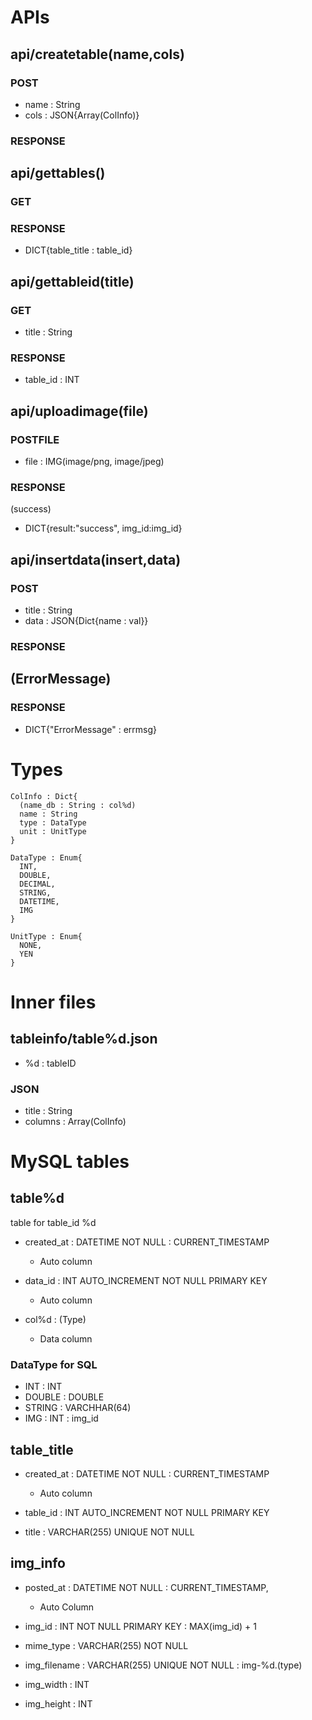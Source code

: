 
# APIs 
<!-- ################################# -->
## api/createtable(name,cols)

### POST
- name : String
- cols : JSON{Array(ColInfo)}

### RESPONSE

<!-- ################################# -->
## api/gettables()

### GET

### RESPONSE

- DICT{table_title : table_id}

<!-- ################################# -->
## api/gettableid(title)

### GET

- title : String

### RESPONSE

- table_id : INT

<!-- ################################# -->
## api/uploadimage(file)

### POSTFILE

- file : IMG(image/png, image/jpeg)

### RESPONSE

(success)

- DICT{result:"success", img_id:img_id}

<!-- ################################# -->
## api/insertdata(insert,data)

### POST
- title : String
- data : JSON{Dict{name : val}}

### RESPONSE

<!-- ################################# -->
## (ErrorMessage)

### RESPONSE
- DICT{"ErrorMessage" : errmsg}

<!-- ################################# -->
# Types

	ColInfo : Dict{
	  (name_db : String : col%d)
	  name : String
	  type : DataType
	  unit : UnitType
	}

	DataType : Enum{
	  INT,
	  DOUBLE,
	  DECIMAL,
	  STRING,
	  DATETIME,
	  IMG
	}

	UnitType : Enum{
	  NONE,
	  YEN
	}

<!-- ################################# -->
# Inner files

## tableinfo/table%d.json
- %d : tableID

### JSON
- title : String
- columns : Array(ColInfo)

<!-- ################################# -->
# MySQL tables

##  table%d

table for table_id %d

- created_at : DATETIME NOT NULL : CURRENT_TIMESTAMP

	- Auto column

- data_id : INT AUTO_INCREMENT NOT NULL PRIMARY KEY

	- Auto column

- col%d : (Type)

	- Data column

### DataType for SQL

- INT : INT
- DOUBLE : DOUBLE
- STRING : VARCHHAR(64)
- IMG : INT : img_id

## table_title

- created_at : DATETIME NOT NULL : CURRENT_TIMESTAMP

	- Auto column

- table_id : INT AUTO_INCREMENT NOT NULL PRIMARY KEY

- title : VARCHAR(255) UNIQUE NOT NULL

## img_info

- posted_at : DATETIME NOT NULL : CURRENT_TIMESTAMP,

	- Auto Column

- img_id : INT NOT NULL PRIMARY KEY : MAX(img_id) + 1
- mime_type : VARCHAR(255) NOT NULL
- img_filename : VARCHAR(255) UNIQUE NOT NULL : img-%d.(type)
- img_width : INT
- img_height : INT 
